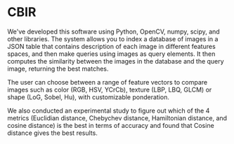 # CBIR

We've developed this software using Python, OpenCV, numpy, scipy, and other libraries. The system allows you to index a database of images in a JSON table that contains description of each image in different features spaces, and then make queries using images as query elements. It then computes the similarity between the images in the database and the query image, returning the best matches.

The user can choose between a range of feature vectors to compare images such as color (RGB, HSV, YCrCb), texture (LBP, LBQ, GLCM) or shape (LoG, Sobel, Hu), with customizable ponderation.

We also conducted an experimental study to figure out which of the 4 metrics (Euclidian distance, Chebychev distance, Hamiltonian distance, and cosine distance) is the best in terms of accuracy and found that Cosine distance gives the best results.
